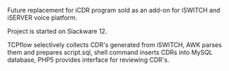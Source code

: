 Future replacement for iCDR program sold as an add-on for iSWITCH and iSERVER voice platform.

Project is started on Slackware 12.

TCPflow selectively collects CDR's generated from iSWITCH,
AWK parses them and prepares script.sql,
shell command inserts CDRs into MySQL database,
PHP5 provides interface for reviewing CDR's.